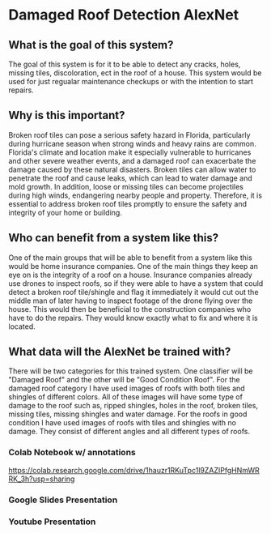 # Damaged Roof Detection AlexNet

## What is the goal of this system? 
The goal of this system is for it to be able to detect any cracks, holes, missing tiles, discoloration, ect in the roof of a house. This system would be used for just regualar maintenance checkups or with the intention to start repairs.

## Why is this important? 
Broken roof tiles can pose a serious safety hazard in Florida, particularly during hurricane season when strong winds and heavy rains are common. Florida's climate and location make it especially vulnerable to hurricanes and other severe weather events, and a damaged roof can exacerbate the damage caused by these natural disasters. Broken tiles can allow water to penetrate the roof and cause leaks, which can lead to water damage and mold growth. In addition, loose or missing tiles can become projectiles during high winds, endangering nearby people and property. Therefore, it is essential to address broken roof tiles promptly to ensure the safety and integrity of your home or building.

## Who can benefit from a system like this? 
One of the main groups that will be able to benefit from a system like this would be home insurance companies. One of the main things they keep an eye on is the integrity of a roof on a house. Insurance companies already use drones to inspect roofs, so if they were able to have a system that could detect a broken roof tile/shingle and flag it immediately it would cut out the middle man of later having to inspect footage of the drone flying over the house. This would then be beneficial to the construction companies who have to do the repairs. They would know exactly what to fix and where it is located. 

## What data will the AlexNet be trained with? 
There will be two categories for this trained system. One classifier will be "Damaged Roof" and the other will be "Good Condition Roof". For the damaged roof category I have used images of roofs with both tiles and shingles of different colors. All of these images will have some type of damage to the roof such as, ripped shingles, holes in the roof, broken tiles, missing tiles, missing shingles and water damage. For the roofs in good condition I have used images of roofs with tiles and shingles with no damage. They consist of different angles and all different types of roofs. 

### Colab Notebook w/ annotations 
https://colab.research.google.com/drive/1hauzr1RKuTpc1l9ZAZIPfgHNmWRRK_3h?usp=sharing
### Google Slides Presentation 

### Youtube Presentation

